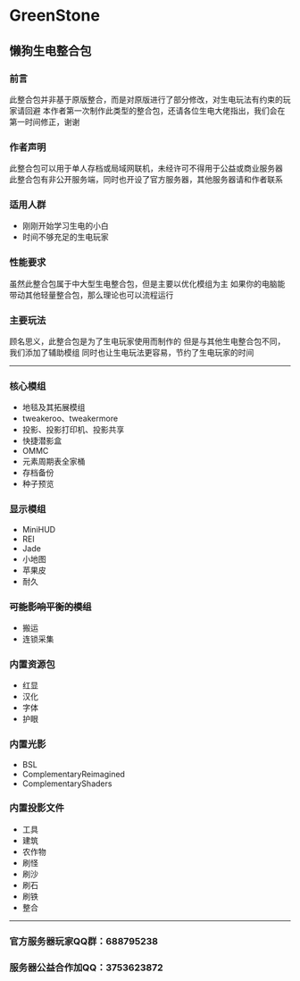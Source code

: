 # **GreenStone**

## 懒狗生电整合包

### 前言
此整合包并非基于原版整合，而是对原版进行了部分修改，对生电玩法有约束的玩家请回避
本作者第一次制作此类型的整合包，还请各位生电大佬指出，我们会在第一时间修正，谢谢

### 作者声明
此整合包可以用于单人存档或局域网联机，未经许可不得用于公益或商业服务器
此整合包有非公开服务端，同时也开设了官方服务器，其他服务器请和作者联系

### 适用人群
- 刚刚开始学习生电的小白
- 时间不够充足的生电玩家

### 性能要求
虽然此整合包属于中大型生电整合包，但是主要以优化模组为主
如果你的电脑能带动其他轻量整合包，那么理论也可以流程运行

### 主要玩法
顾名思义，此整合包是为了生电玩家使用而制作的
但是与其他生电整合包不同，我们添加了辅助模组
同时也让生电玩法更容易，节约了生电玩家的时间

---

### 核心模组
- 地毯及其拓展模组
- tweakeroo、tweakermore
- 投影、投影打印机、投影共享
- 快捷潜影盒
- OMMC
- 元素周期表全家桶
- 存档备份
- 种子预览

### 显示模组
- MiniHUD
- REI
- Jade
- 小地图
- 苹果皮
- 耐久

### ~~可能影响平衡的模组~~
- 搬运
- 连锁采集

### 内置资源包
- 红显
- 汉化
- 字体
- 护眼

### 内置光影
- BSL
- ComplementaryReimagined
- ComplementaryShaders

### 内置投影文件
- 工具
- 建筑
- 农作物
- 刷怪
- 刷沙
- 刷石
- 刷铁
- 整合

---

### 官方服务器玩家QQ群：688795238

### 服务器公益合作加QQ：3753623872